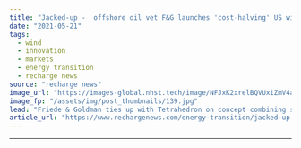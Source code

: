 ```yaml
---
title: "Jacked-up -  offshore oil vet F&G launches 'cost-halving' US wind installation feeder"
date: "2021-05-21"
tags: 
  - wind
  - innovation
  - markets
  - energy transition
  - recharge news
source: "recharge news"
image_url: "https://images-global.nhst.tech/image/NFJxK2xrelBQVUxiZmV4aFk3bktnOEZWdzRxalpUdzRZVVUxVDdQSlhzST0=/nhst/binary/4679ac3f1276c8008a27e2e2756b8efa"
image_fp: "/assets/img/post_thumbnails/139.jpg"
lead: "Friede & Goldman ties up with Tetrahedron on concept combining smaller-model jack-ups with a next-generation crane and ocean barges for emerging"
article_url: "https://www.rechargenews.com/energy-transition/jacked-up-offshore-oil-vet-f-g-launches-cost-halving-us-wind-installation-feeder/2-1-1014293"
---
```


---
